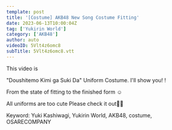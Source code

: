 ```yaml
---
template: post
title: '[Costume] AKB48 New Song Costume Fitting'
date: 2023-06-13T10:00:04Z
tag: ['Yukirin World']
category: ['AKB48']
author: auto 
videoID: 5Vlt4z6omc8
subTitle: 5Vlt4z6omc8.vtt
---
```

This video is

"Doushitemo Kimi ga Suki Da" Uniform Costume. I'll show you! !

From the state of fitting to the finished form ☺️

All uniforms are too cute
Please check it out🐾🩷

Keyword: Yuki Kashiwagi, Yukirin World, AKB48, costume, OSARECOMPANY
